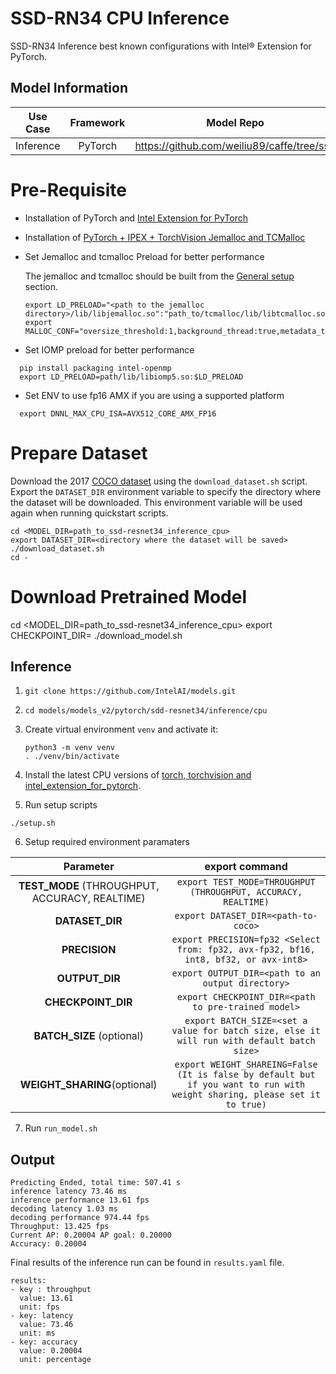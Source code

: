 # SSD-RN34 CPU Inference

SSD-RN34 Inference best known configurations with Intel® Extension for PyTorch.

## Model Information

| **Use Case** | **Framework** | **Model Repo** | **Branch/Commit/Tag** | **Optional Patch** |
|:---:| :---: |:--------------:|:---------------------:|:------------------:|
|  Inference   |    PyTorch    |       https://github.com/weiliu89/caffe/tree/ssd       |           -           |         -          |

# Pre-Requisite
* Installation of PyTorch and [Intel Extension for PyTorch](https://intel.github.io/intel-extension-for-pytorch/#introduction)
* Installation of [PyTorch + IPEX + TorchVision Jemalloc and TCMalloc](https://github.com/IntelAI/models/blob/master/docs/general/pytorch/BareMetalSetup.md)
* Set Jemalloc and tcmalloc Preload for better performance

  The jemalloc and tcmalloc should be built from the [General setup](#general-setup) section.
  ```
  export LD_PRELOAD="<path to the jemalloc directory>/lib/libjemalloc.so":"path_to/tcmalloc/lib/libtcmalloc.so":$LD_PRELOAD
  export MALLOC_CONF="oversize_threshold:1,background_thread:true,metadata_thp:auto,dirty_decay_ms:9000000000,muzzy_decay_ms:9000000000"
  ```
* Set IOMP preload for better performance
```
  pip install packaging intel-openmp
  export LD_PRELOAD=path/lib/libiomp5.so:$LD_PRELOAD
```

* Set ENV to use fp16 AMX if you are using a supported platform
```
  export DNNL_MAX_CPU_ISA=AVX512_CORE_AMX_FP16
```

# Prepare Dataset
  Download the 2017 [COCO dataset](https://cocodataset.org) using the `download_dataset.sh` script.
  Export the `DATASET_DIR` environment variable to specify the directory where the dataset
  will be downloaded. This environment variable will be used again when running quickstart scripts.
```
cd <MODEL_DIR=path_to_ssd-resnet34_inference_cpu>
export DATASET_DIR=<directory where the dataset will be saved>
./download_dataset.sh
cd -
```

# Download Pretrained Model
cd <MODEL_DIR=path_to_ssd-resnet34_inference_cpu>
export CHECKPOINT_DIR=<directory where to save the pretrained model>
./download_model.sh

## Inference
1. `git clone https://github.com/IntelAI/models.git`
2. `cd models/models_v2/pytorch/sdd-resnet34/inference/cpu`
3. Create virtual environment `venv` and activate it:
    ```
    python3 -m venv venv
    . ./venv/bin/activate
    ```
4. Install the latest CPU versions of [torch, torchvision and intel_extension_for_pytorch](https://intel.github.io/intel-extension-for-pytorch/index.html#installation).

5. Run setup scripts
```
./setup.sh
```
6. Setup required environment paramaters

| **Parameter**                |                                  **export command**                                  |
|:---------------------------:|:------------------------------------------------------------------------------------:|
| **TEST_MODE** (THROUGHPUT, ACCURACY, REALTIME)       | `export TEST_MODE=THROUGHPUT (THROUGHPUT, ACCURACY, REALTIME)`                                  |
| **DATASET_DIR**              |                               `export DATASET_DIR=<path-to-coco>`                                  |
| **PRECISION**    |                               `export PRECISION=fp32 <Select from: fp32, avx-fp32, bf16, int8, bf32, or avx-int8>`                             |
| **OUTPUT_DIR**    |                               `export OUTPUT_DIR=<path to an output directory>`                              |
| **CHECKPOINT_DIR**    |                               `export CHECKPOINT_DIR=<path to pre-trained model>`                               |
| **BATCH_SIZE** (optional)    |                               `export BATCH_SIZE=<set a value for batch size, else it will run with default batch size>`                                |
 **WEIGHT_SHARING**(optional)    | `export WEIGHT_SHAREING=False (It is false by default but if you want to run with weight sharing, please set it to true)`   |

7. Run `run_model.sh`


## Output
```
Predicting Ended, total time: 507.41 s
inference latency 73.46 ms
inference performance 13.61 fps
decoding latency 1.03 ms
decoding performance 974.44 fps
Throughput: 13.425 fps
Current AP: 0.20004 AP goal: 0.20000
Accuracy: 0.20004
```


Final results of the inference run can be found in `results.yaml` file.
```
results:
- key : throughput
  value: 13.61
  unit: fps
- key: latency
  value: 73.46
  unit: ms
- key: accuracy
  value: 0.20004
  unit: percentage
```
